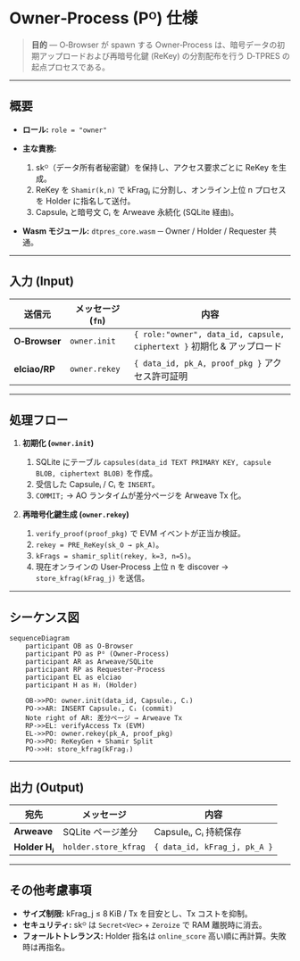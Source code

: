 # Owner‑Process (Pᴼ) 仕様

> **目的** ― O‑Browser が spawn する Owner‑Process は、暗号データの初期アップロードおよび再暗号化鍵 (ReKey) の分割配布を行う D‑TPRES の起点プロセスである。

---

## 概要

* **ロール:** `role = "owner"`
* **主な責務:**

  1. skᴼ（データ所有者秘密鍵）を保持し、アクセス要求ごとに ReKey を生成。
  2. ReKey を `Shamir(k,n)` で kFragⱼ に分割し、オンライン上位 n プロセスを Holder に指名して送付。
  3. Capsuleᵢ と暗号文 Cᵢ を Arweave 永続化 (SQLite 経由)。
* **Wasm モジュール:** `dtpres_core.wasm` ─ Owner / Holder / Requester 共通。

---

## 入力 (Input)

| 送信元           | メッセージ (`fn`)  | 内容                                                            |
| ------------- | ------------- | ------------------------------------------------------------- |
| **O‑Browser** | `owner.init`  | `{ role:"owner", data_id, capsule, ciphertext }` 初期化 & アップロード |
| **elciao/RP** | `owner.rekey` | `{ data_id, pk_A, proof_pkg }` アクセス許可証明                       |

---

## 処理フロー

1. **初期化 (`owner.init`)**

   1. SQLite にテーブル `capsules(data_id TEXT PRIMARY KEY, capsule BLOB, ciphertext BLOB)` を作成。
   2. 受信した Capsuleᵢ / Cᵢ を `INSERT`。
   3. `COMMIT;` → AO ランタイムが差分ページを Arweave Tx 化。
2. **再暗号化鍵生成 (`owner.rekey`)**

   1. `verify_proof(proof_pkg)` で EVM イベントが正当か検証。
   2. `rekey = PRE_ReKey(sk_O → pk_A)`。
   3. `kFrags = shamir_split(rekey, k=3, n=5)`。
   4. 現在オンラインの User‑Process 上位 n を discover → `store_kfrag(kFrag_j)` を送信。

---

## シーケンス図

```mermaid
sequenceDiagram
    participant OB as O-Browser
    participant PO as Pᴼ (Owner-Process)
    participant AR as Arweave/SQLite
    participant RP as Requester-Process
    participant EL as elciao
    participant H as Hⱼ (Holder)

    OB->>PO: owner.init(data_id, Capsuleᵢ, Cᵢ)
    PO->>AR: INSERT Capsuleᵢ, Cᵢ (commit)
    Note right of AR: 差分ページ → Arweave Tx
    RP->>EL: verifyAccess Tx (EVM)
    EL->>PO: owner.rekey(pk_A, proof_pkg)
    PO->>PO: ReKeyGen + Shamir Split
    PO->>H: store_kfrag(kFragⱼ)
```

---

## 出力 (Output)

| 宛先            | メッセージ                | 内容                           |
| ------------- | -------------------- | ---------------------------- |
| **Arweave**   | SQLite ページ差分         | Capsuleᵢ, Cᵢ 持続保存            |
| **Holder Hⱼ** | `holder.store_kfrag` | `{ data_id, kFrag_j, pk_A }` |

---

## その他考慮事項

* **サイズ制限:** kFrag_j ≤ 8 KiB / Tx を目安とし、Tx コストを抑制。
* **セキュリティ:** skᴼ は `Secret<Vec>` + `Zeroize` で RAM 離脱時に消去。
* **フォールトトレランス:** Holder 指名は `online_score` 高い順に再計算。失敗時は再指名。
